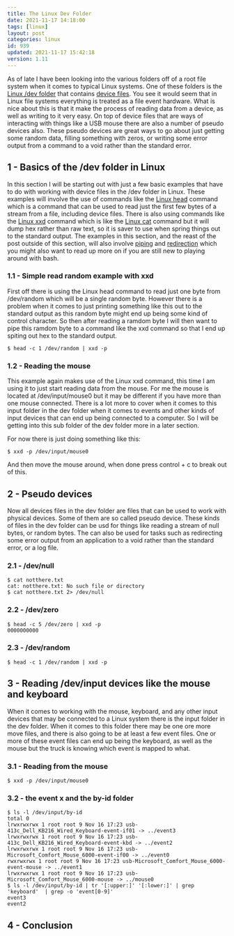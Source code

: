 ```yaml
---
title: The Linux Dev Folder
date: 2021-11-17 14:18:00
tags: [linux]
layout: post
categories: linux
id: 939
updated: 2021-11-17 15:42:18
version: 1.11
---
```


As of late I have been looking into the various folders off of a root file system when it comes to typical Linux systems. One of these folders is the [Linux \/dev folder](https://tldp.org/LDP/sag/html/dev-fs.html) that contains [device files](https://en.wikipedia.org/wiki/Device_file). You see it would seem that in Linux file systems everything is treated as a file event hardware. What is nice about this is that it make the process of reading data from a device, as well as writing to it very easy. On top of device files that are ways of interacting with things like a USB mouse there are also a number of pseudo devices also. These pseudo devices are great ways to go about just getting some random data, filling something with zeros, or writing some error output from a command to a void rather than the standard error.

<!-- more -->


## 1 - Basics of the \/dev folder in Linux

In this section I will be starting out with just a few basic examples that have to do with working with device files in the \/dev folder in Linux. These examples will involve the use of commands like the [Linux head](/2021/03/10/linux-head/) command which is a command that can be used to read just the first few bytes of a stream from a file, including device files. There is also using commands like the [Linux xxd](https://linux.die.net/man/1/xxd) command which is like the [Linux cat](/2020/11/11/linux-cat/) command but it will dump hex rather than raw text, so it is saver to use when spring things out to the standard output. The examples in this section, and the reast of the post outside of this section, will also involve [piping](/2020/10/09/linux-pipe/) and [redirection](/2020/10/02/linux-redirection/) which you might also want to read up more on if you are still new to playing around with bash.

### 1.1 - Simple read random example with xxd

First off there is using the Linux head command to read just one byte from \/dev\/random which will be a single random byte. However there is a problem when it comes to just printing something like this out to the standard output as this random byte might end up being some kind of control character. So then after reading a ramdom byte I will then want to pipe this ramdom byte to a command like the xxd command so that I end up spiting out hex to the standard output.

```
$ head -c 1 /dev/random | xxd -p
```

### 1.2 - Reading the mouse

This example again makes use of the Linux xxd command, this time I am using it to just start reading data from the mouse. For me the mouse is located at \/dev\/input\/mouse0 but it may be different if you have more than one mouse connected. There is a lot more to cover when it comes to this input folder in the dev folder when it comes to events and other kinds of input devices that can end up being connected to a computer. So I will be getting into this sub folder of the dev folder more in a later section.

For now there is just doing something like this:

```
$ xxd -p /dev/input/mouse0
```

And then move the mouse around, when done press control + c to break out of this.


## 2 - Pseudo devices

Now all devices files in the dev folder are files that can be used to work with physical devices. Some of them are so called pseudo device. These kinds of files in the dev folder can be usd for things like reading a stream of null bytes, or random bytes. The can also be used for tasks such as redirecting some error output from an application to a void rather than the standard error, or a log file.

### 2.1 - \/dev\/null

```
$ cat notthere.txt
cat: notthere.txt: No such file or directory
$ cat notthere.txt 2> /dev/null
```

### 2.2 - \/dev\/zero

```
$ head -c 5 /dev/zero | xxd -p
0000000000
```

### 2.3 - \/dev\/random

```
$ head -c 1 /dev/random | xxd -p
```

## 3 - Reading \/dev\/input devices like the mouse and keyboard

When it comes to working with the mouse, keyboard, and any other input devices that may be connected to a Linux system there is the input folder in the dev folder. When it comes to this folder there may be one ore more move files, and there is also going to be at least a few event files. One or more of these event files can end up being the keyboard, as well as the mouse but the truck is knowing which event is mapped to what.

### 3.1 - Reading from the mouse

```
$ xxd -p /dev/input/mouse0
```

### 3.2 - the event x and the by-id folder

```
$ ls -l /dev/input/by-id
total 0
lrwxrwxrwx 1 root root 9 Nov 16 17:23 usb-413c_Dell_KB216_Wired_Keyboard-event-if01 -> ../event3
lrwxrwxrwx 1 root root 9 Nov 16 17:23 usb-413c_Dell_KB216_Wired_Keyboard-event-kbd -> ../event2
lrwxrwxrwx 1 root root 9 Nov 16 17:23 usb-Microsoft_Comfort_Mouse_6000-event-if00 -> ../event0
rwxrwxrwx 1 root root 9 Nov 16 17:23 usb-Microsoft_Comfort_Mouse_6000-event-mouse -> ../event1
lrwxrwxrwx 1 root root 9 Nov 16 17:23 usb-Microsoft_Comfort_Mouse_6000-mouse -> ../mouse0
$ ls -l /dev/input/by-id | tr '[:upper:]' '[:lower:]' | grep 'keyboard'  | grep -o 'event[0-9]'
event3
event2
```

## 4 - Conclusion

